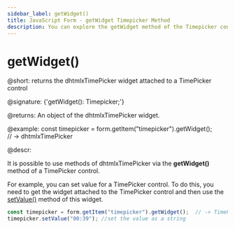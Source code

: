 ```yaml
---
sidebar_label: getWidget()
title: JavaScript Form - getWidget Timepicker Method 
description: You can explore the getWidget method of the Timepicker control of Form in the documentation of the DHTMLX JavaScript UI library. Browse developer guides and API reference, try out code examples and live demos, and download a free 30-day evaluation version of DHTMLX Suite 7.
---
```


# getWidget()

@short: returns the dhtmlxTimePicker widget attached to a TimePicker control

@signature: {'getWidget(): Timepicker;'}

@returns:
An object of the dhtmlxTimePicker widget.

@example:
const timepicker = form.getItem("timepicker").getWidget();  
// -> dhtmlxTimePicker

@descr:

It is possible to use methods of dhtmlxTimePicker via the **getWidget()** method of a TimePicker control.

For example, you can set value for a TimePicker control. To do this, you need to get the widget attached to the TimePicker control and then use the [setValue()](timepicker/api/timepicker_setvalue_method.md) method of this widget.

~~~js
const timepicker = form.getItem("timepicker").getWidget();  // -> TimePicker
timepicker.setValue("00:39"); //set the value as a string
~~~
